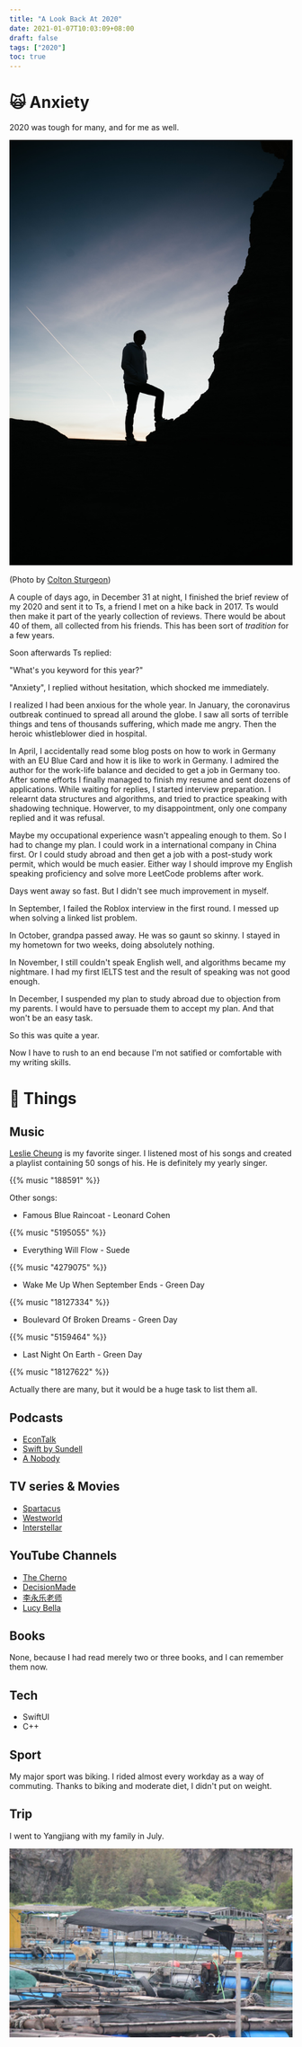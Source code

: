```yaml
---
title: "A Look Back At 2020"
date: 2021-01-07T10:03:09+08:00
draft: false
tags: ["2020"]
toc: true
---
```


# 🙀 Anxiety

2020 was tough for many, and for me as well.

![](/img/colton-sturgeon-odKeTFsBDgE-unsplash.jpg)

(Photo by [Colton Sturgeon](https://unsplash.com/@coltonsturgeon))

A couple of days ago, in December 31 at night, I finished the brief review of my 2020 and sent it to Ts, a friend I met on a hike back in 2017. Ts would then make it part of the yearly collection of reviews. There would be about 40 of them, all collected from his friends. This has been sort of *tradition* for a few years.

Soon afterwards Ts replied:

"What's you keyword for this year?"

"Anxiety", I replied without hesitation, which shocked me immediately.

I realized I had been anxious for the whole year. In January, the coronavirus outbreak continued to spread all around the globe. I saw all sorts of terrible things and tens of thousands suffering, which made me angry. Then the heroic whistleblower died in hospital. 

In April, I accidentally read some blog posts on how to work in Germany with an EU Blue Card and how it is like to work in Germany. I admired the author for the work-life balance and decided to get a job in Germany too. After some efforts I finally managed to finish my resume and sent dozens of applications. While waiting for replies, I started interview preparation. I relearnt data structures and algorithms, and tried to practice speaking with shadowing technique. Howerver, to my disappointment, only one company replied and it was refusal. 

Maybe my occupational experience wasn't appealing enough to them. So I had to change my plan. I could work in a international company in China first. Or I could study abroad and then get a job with a post-study work permit, which would be much easier. Either way I should improve my English speaking proficiency and solve more LeetCode problems after work.

Days went away so fast. But I didn't see much improvement in myself.

In September, I failed the Roblox interview in the first round. I messed up when solving a linked list problem.

In October, grandpa passed away. He was so gaunt so skinny. I stayed in my hometown for two weeks, doing absolutely nothing.

In November, I still couldn't speak English well, and algorithms became my nightmare. I had my first IELTS test and the result of speaking was not good enough.

In December, I suspended my plan to study abroad due to objection from my parents. I would have to persuade them to accept my plan. And that won't be an easy task.

So this was quite a year.

Now I have to rush to an end because I'm not satified or comfortable with my writing skills.

# 🧾 Things 

## Music

[Leslie Cheung](https://www.imdb.com/name/nm0002000/) is my favorite singer. I listened most of his songs and created a playlist containing 50 songs of his. He is definitely my yearly singer.

{{% music "188591" %}}

Other songs:

* Famous Blue Raincoat - Leonard Cohen

{{% music "5195055" %}}

* Everything Will Flow - Suede

{{% music "4279075" %}}

* Wake Me Up When September Ends - Green Day

{{% music "18127334" %}}

* Boulevard Of Broken Dreams - Green Day

{{% music "5159464" %}}

* Last Night On Earth - Green Day

{{% music "18127622" %}}

Actually there are many, but it would be a huge task to list them all.

## Podcasts

* [EconTalk](http://econtalk.org)
* [Swift by Sundell](http://swiftbysundell.com)
* [A Nobody](https://anobody.im)

## TV series & Movies

* [Spartacus](https://www.imdb.com/title/tt1442449/)
* [Westworld](https://www.imdb.com/title/tt0475784/)
* [Interstellar](https://www.imdb.com/title/tt0816692/)

## YouTube Channels

* [The Cherno](https://youtube.com/c/TheChernoProject)
* [DecisionMade](https://youtube.com/c/DecisionMade)
* [李永乐老师](https://youtube.com/c/%E6%9D%8E%E6%B0%B8%E4%B9%90%E8%80%81%E5%B8%88)
* [Lucy Bella](https://youtube.com/channel/UCF6eEVtJokEFdaTDL5BKT4w)

## Books

None, because I had read merely two or three books, and I can remember them now.

## Tech

* SwiftUI
* C++

## Sport

My major sport was biking. I rided almost every workday as a way of commuting. Thanks to biking and moderate diet, I didn't put on weight.

## Trip

I went to Yangjiang with my family in July. 

![Fishing boats](/img/trip-in-yangjiang-july.jpg)